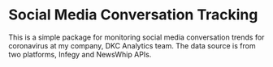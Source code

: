 # Social Media Conversation Tracking

This is a simple package for monitoring social media conversation trends for coronavirus at my company, DKC Analytics team. The data source is from two platforms, Infegy and NewsWhip APIs. 
